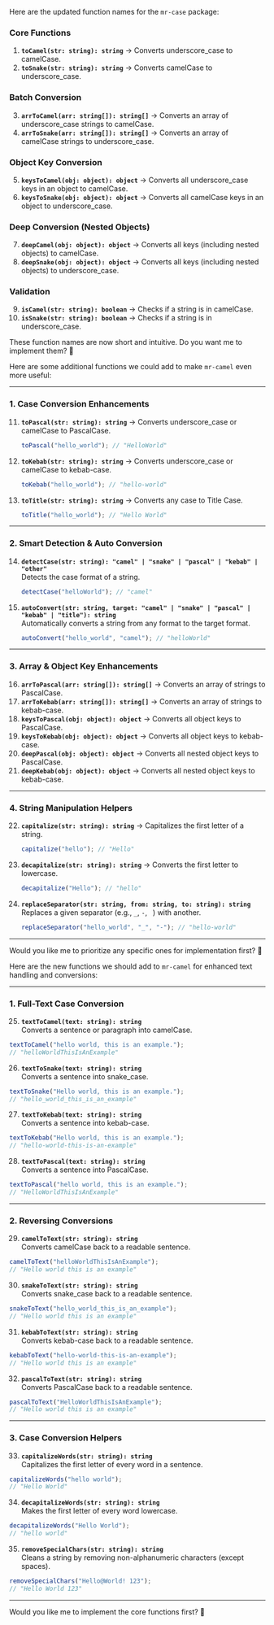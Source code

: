 Here are the updated function names for the `mr-case` package:

### **Core Functions**
1. **`toCamel(str: string): string`** → Converts underscore_case to camelCase.
2. **`toSnake(str: string): string`** → Converts camelCase to underscore_case.

### **Batch Conversion**
3. **`arrToCamel(arr: string[]): string[]`** → Converts an array of underscore_case strings to camelCase.
4. **`arrToSnake(arr: string[]): string[]`** → Converts an array of camelCase strings to underscore_case.

### **Object Key Conversion**
5. **`keysToCamel(obj: object): object`** → Converts all underscore_case keys in an object to camelCase.
6. **`keysToSnake(obj: object): object`** → Converts all camelCase keys in an object to underscore_case.

### **Deep Conversion (Nested Objects)**
7. **`deepCamel(obj: object): object`** → Converts all keys (including nested objects) to camelCase.
8. **`deepSnake(obj: object): object`** → Converts all keys (including nested objects) to underscore_case.

### **Validation**
9. **`isCamel(str: string): boolean`** → Checks if a string is in camelCase.
10. **`isSnake(str: string): boolean`** → Checks if a string is in underscore_case.

These function names are now short and intuitive. Do you want me to implement them? 🚀

Here are some additional functions we could add to make `mr-camel` even more useful:

---

### **1. Case Conversion Enhancements**
11. **`toPascal(str: string): string`** → Converts underscore_case or camelCase to PascalCase.  
    ```js
    toPascal("hello_world"); // "HelloWorld"
    ```
12. **`toKebab(str: string): string`** → Converts underscore_case or camelCase to kebab-case.  
    ```js
    toKebab("hello_world"); // "hello-world"
    ```
13. **`toTitle(str: string): string`** → Converts any case to Title Case.  
    ```js
    toTitle("hello_world"); // "Hello World"
    ```

---

### **2. Smart Detection & Auto Conversion**
14. **`detectCase(str: string): "camel" | "snake" | "pascal" | "kebab" | "other"`**  
    Detects the case format of a string.
    ```js
    detectCase("helloWorld"); // "camel"
    ```
15. **`autoConvert(str: string, target: "camel" | "snake" | "pascal" | "kebab" | "title"): string`**  
    Automatically converts a string from any format to the target format.
    ```js
    autoConvert("hello_world", "camel"); // "helloWorld"
    ```

---

### **3. Array & Object Key Enhancements**
16. **`arrToPascal(arr: string[]): string[]`** → Converts an array of strings to PascalCase.
17. **`arrToKebab(arr: string[]): string[]`** → Converts an array of strings to kebab-case.
18. **`keysToPascal(obj: object): object`** → Converts all object keys to PascalCase.
19. **`keysToKebab(obj: object): object`** → Converts all object keys to kebab-case.
20. **`deepPascal(obj: object): object`** → Converts all nested object keys to PascalCase.
21. **`deepKebab(obj: object): object`** → Converts all nested object keys to kebab-case.

---

### **4. String Manipulation Helpers**
22. **`capitalize(str: string): string`** → Capitalizes the first letter of a string.  
    ```js
    capitalize("hello"); // "Hello"
    ```
23. **`decapitalize(str: string): string`** → Converts the first letter to lowercase.  
    ```js
    decapitalize("Hello"); // "hello"
    ```
24. **`replaceSeparator(str: string, from: string, to: string): string`**  
    Replaces a given separator (e.g., `_`, `-`, ` `) with another.
    ```js
    replaceSeparator("hello_world", "_", "-"); // "hello-world"
    ```

---

Would you like me to prioritize any specific ones for implementation first? 🚀

Here are the new functions we should add to `mr-camel` for enhanced text handling and conversions:

---

### **1. Full-Text Case Conversion**
25. **`textToCamel(text: string): string`**  
   Converts a sentence or paragraph into camelCase.  
   ```js
   textToCamel("hello world, this is an example."); 
   // "helloWorldThisIsAnExample"
   ```

26. **`textToSnake(text: string): string`**  
   Converts a sentence into snake_case.  
   ```js
   textToSnake("Hello world, this is an example."); 
   // "hello_world_this_is_an_example"
   ```

27. **`textToKebab(text: string): string`**  
   Converts a sentence into kebab-case.  
   ```js
   textToKebab("Hello world, this is an example."); 
   // "hello-world-this-is-an-example"
   ```

28. **`textToPascal(text: string): string`**  
   Converts a sentence into PascalCase.  
   ```js
   textToPascal("hello world, this is an example."); 
   // "HelloWorldThisIsAnExample"
   ```

---

### **2. Reversing Conversions**
29. **`camelToText(str: string): string`**  
   Converts camelCase back to a readable sentence.  
   ```js
   camelToText("helloWorldThisIsAnExample"); 
   // "Hello world this is an example"
   ```

30. **`snakeToText(str: string): string`**  
   Converts snake_case back to a readable sentence.  
   ```js
   snakeToText("hello_world_this_is_an_example"); 
   // "Hello world this is an example"
   ```

31. **`kebabToText(str: string): string`**  
   Converts kebab-case back to a readable sentence.  
   ```js
   kebabToText("hello-world-this-is-an-example"); 
   // "Hello world this is an example"
   ```

32. **`pascalToText(str: string): string`**  
   Converts PascalCase back to a readable sentence.  
   ```js
   pascalToText("HelloWorldThisIsAnExample"); 
   // "Hello world this is an example"
   ```

---

### **3. Case Conversion Helpers**
33. **`capitalizeWords(str: string): string`**  
   Capitalizes the first letter of every word in a sentence.  
   ```js
   capitalizeWords("hello world"); 
   // "Hello World"
   ```

34. **`decapitalizeWords(str: string): string`**  
   Makes the first letter of every word lowercase.  
   ```js
   decapitalizeWords("Hello World"); 
   // "hello world"
   ```

35. **`removeSpecialChars(str: string): string`**  
   Cleans a string by removing non-alphanumeric characters (except spaces).  
   ```js
   removeSpecialChars("Hello@World! 123"); 
   // "Hello World 123"
   ```

---

Would you like me to implement the core functions first? 🚀